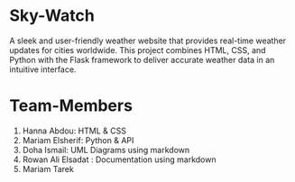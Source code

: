 # Sky-Watch
A sleek and user-friendly weather website that provides real-time weather updates for cities worldwide. This project combines HTML, CSS, and Python with the Flask framework to deliver accurate weather data in an intuitive interface.
# Team-Members
1. Hanna Abdou: HTML & CSS
2. Mariam Elsherif: Python & API 
3. Doha Ismail: UML Diagrams using markdown
4. Rowan Ali Elsadat : Documentation using markdown
5. Mariam Tarek
